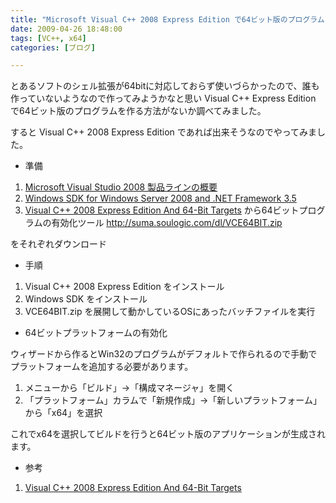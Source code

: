 ```yaml
---
title: "Microsoft Visual C++ 2008 Express Edition で64ビット版のプログラムを作る方法"
date: 2009-04-26 18:48:00
tags: [VC++, x64]
categories: [ブログ]

---
```


とあるソフトのシェル拡張が64bitに対応しておらず使いづらかったので、誰も作っていないようなので作ってみようかなと思い Visual C++ Express Edition で64ビット版のプログラムを作る方法がないか調べてみました。

すると Visual C++ 2008 Express Edition であれば出来そうなのでやってみました。

  * 準備

  1. [Microsoft Visual Studio 2008 製品ラインの概要][1]
  2. [Windows SDK for Windows Server 2008 and .NET Framework 3.5][2]
  3. [Visual C++ 2008 Express Edition And 64-Bit Targets][3] から64ビットプログラムの有効化ツール http://suma.soulogic.com/dl/VCE64BIT.zip

 [1]: http://www.microsoft.com/japan/msdn/vstudio/express/
 [2]: http://www.microsoft.com/downloads/details.aspx?displaylang=en&FamilyID=f26b1aa4-741a-433a-9be5-fa919850bdbf
 [3]: http://jenshuebel.wordpress.com/2009/02/12/visual-c-2008-express-edition-and-64-bit-targets/

をそれぞれダウンロード

  * 手順

  1. Visual C++ 2008 Express Edition をインストール
  2. Windows SDK をインストール
  3. VCE64BIT.zip を展開して動かしているOSにあったバッチファイルを実行

  * 64ビットプラットフォームの有効化

ウィザードから作るとWin32のプログラムがデフォルトで作られるので手動でプラットフォームを追加する必要があります。

  1. メニューから「ビルド」→「構成マネージャ」を開く
  2. 「プラットフォーム」カラムで「新規作成」→「新しいプラットフォーム」から「x64」を選択

これでx64を選択してビルドを行うと64ビット版のアプリケーションが生成されます。

  * 参考

  1. [Visual C++ 2008 Express Edition And 64-Bit Targets][3]
